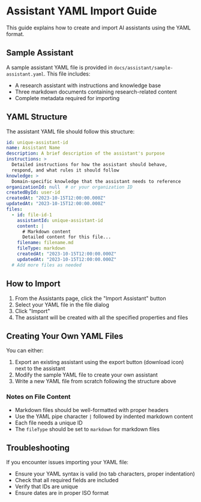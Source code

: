 # Assistant YAML Import Guide

This guide explains how to create and import AI assistants using the YAML format.

## Sample Assistant

A sample assistant YAML file is provided in `docs/assistant/sample-assistant.yaml`. This file includes:

- A research assistant with instructions and knowledge base
- Three markdown documents containing research-related content
- Complete metadata required for importing

## YAML Structure

The assistant YAML file should follow this structure:

```yaml
id: unique-assistant-id
name: Assistant Name
description: A brief description of the assistant's purpose
instructions: >
  Detailed instructions for how the assistant should behave,
  respond, and what rules it should follow
knowledge: >
  Domain-specific knowledge that the assistant needs to reference
organizationId: null  # or your organization ID
createdById: user-id
createdAt: "2023-10-15T12:00:00.000Z"
updatedAt: "2023-10-15T12:00:00.000Z"
files:
  - id: file-id-1
    assistantId: unique-assistant-id
    content: |
      # Markdown content
      Detailed content for this file...
    filename: filename.md
    fileType: markdown
    createdAt: "2023-10-15T12:00:00.000Z"
    updatedAt: "2023-10-15T12:00:00.000Z"
  # Add more files as needed
```

## How to Import

1. From the Assistants page, click the "Import Assistant" button
2. Select your YAML file in the file dialog
3. Click "Import"
4. The assistant will be created with all the specified properties and files

## Creating Your Own YAML Files

You can either:

1. Export an existing assistant using the export button (download icon) next to the assistant
2. Modify the sample YAML file to create your own assistant
3. Write a new YAML file from scratch following the structure above

### Notes on File Content

- Markdown files should be well-formatted with proper headers
- Use the YAML pipe character `|` followed by indented markdown content
- Each file needs a unique ID
- The `fileType` should be set to `markdown` for markdown files

## Troubleshooting

If you encounter issues importing your YAML file:

- Ensure your YAML syntax is valid (no tab characters, proper indentation)
- Check that all required fields are included
- Verify that IDs are unique
- Ensure dates are in proper ISO format 